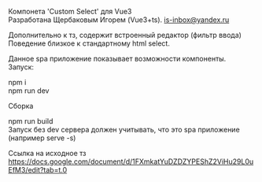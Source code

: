 Компонета 'Custom Select' для Vue3<br/>
Разработана Щербаковым Игорем (Vue3+ts). is-inbox@yandex.ru<br/>

Дополнительно к тз, содержит встроенный редактор (фильтр ввода)<br/>
Поведение близкое к стандартному html select.<br/>

Данное spa приложение показывает возможности компоненты.<br/>
Запуск:<br/>

npm i<br/>
npm run dev<br/>

Сборка<br/> 

npm run build<br/>
Запуск без dev сервера должен учитывать, что это spa приложение (например serve -s)<br/>

Ссылка на исходное тз https://docs.google.com/document/d/1FXmkatYuDZDZYPEShZ2ViHu29L0uEfM3/edit?tab=t.0<br/>